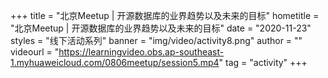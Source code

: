 +++
    title = "北京Meetup | 开源数据库的业界趋势以及未来的目标"
    hometitle = "北京Meetup | 开源数据库的业界趋势以及未来的目标"
    date = "2020-11-23"
    styles = "线下活动系列"
    banner = "img/video/activity8.png"
    author = ""
    videourl = "https://learningvideo.obs.ap-southeast-1.myhuaweicloud.com/0806meetup/session5.mp4" 
    tag = "activity"
+++